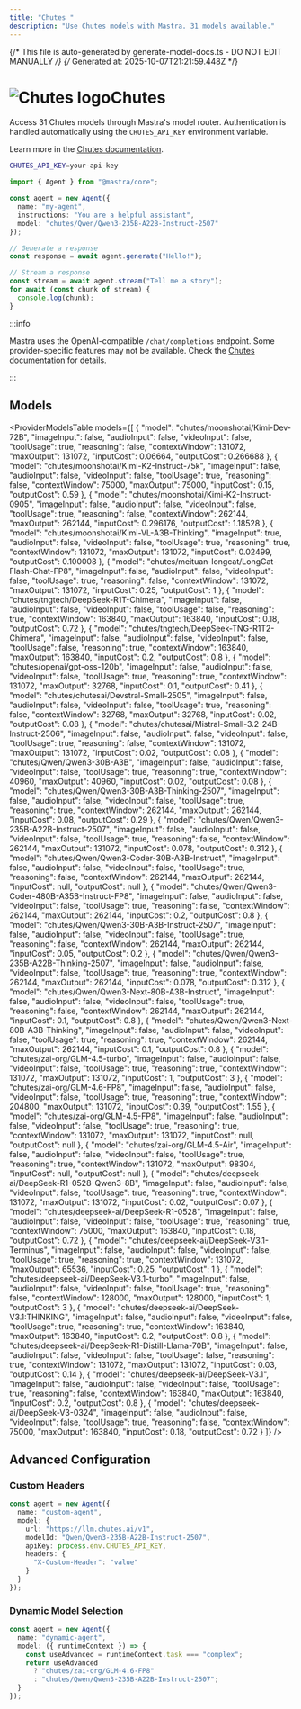 ```yaml
---
title: "Chutes "
description: "Use Chutes models with Mastra. 31 models available."
---
```


{/* This file is auto-generated by generate-model-docs.ts - DO NOT EDIT MANUALLY */}
{/* Generated at: 2025-10-07T21:21:59.448Z */}

# <img src="https://models.dev/logos/chutes.svg" alt="Chutes logo" className="inline w-8 h-8 mr-2 align-middle dark:invert dark:brightness-0 dark:contrast-200" />Chutes

Access 31 Chutes models through Mastra's model router. Authentication is handled automatically using the `CHUTES_API_KEY` environment variable.

Learn more in the [Chutes documentation](https://llm.chutes.ai).

```bash
CHUTES_API_KEY=your-api-key
```

```typescript
import { Agent } from "@mastra/core";

const agent = new Agent({
  name: "my-agent",
  instructions: "You are a helpful assistant",
  model: "chutes/Qwen/Qwen3-235B-A22B-Instruct-2507"
});

// Generate a response
const response = await agent.generate("Hello!");

// Stream a response
const stream = await agent.stream("Tell me a story");
for await (const chunk of stream) {
  console.log(chunk);
}
```

:::info

Mastra uses the OpenAI-compatible `/chat/completions` endpoint. Some provider-specific features may not be available. Check the [Chutes documentation](https://llm.chutes.ai) for details.

:::

## Models

<ProviderModelsTable 
  models={[
  {
    "model": "chutes/moonshotai/Kimi-Dev-72B",
    "imageInput": false,
    "audioInput": false,
    "videoInput": false,
    "toolUsage": true,
    "reasoning": false,
    "contextWindow": 131072,
    "maxOutput": 131072,
    "inputCost": 0.06664,
    "outputCost": 0.266688
  },
  {
    "model": "chutes/moonshotai/Kimi-K2-Instruct-75k",
    "imageInput": false,
    "audioInput": false,
    "videoInput": false,
    "toolUsage": true,
    "reasoning": false,
    "contextWindow": 75000,
    "maxOutput": 75000,
    "inputCost": 0.15,
    "outputCost": 0.59
  },
  {
    "model": "chutes/moonshotai/Kimi-K2-Instruct-0905",
    "imageInput": false,
    "audioInput": false,
    "videoInput": false,
    "toolUsage": true,
    "reasoning": false,
    "contextWindow": 262144,
    "maxOutput": 262144,
    "inputCost": 0.296176,
    "outputCost": 1.18528
  },
  {
    "model": "chutes/moonshotai/Kimi-VL-A3B-Thinking",
    "imageInput": true,
    "audioInput": false,
    "videoInput": false,
    "toolUsage": true,
    "reasoning": true,
    "contextWindow": 131072,
    "maxOutput": 131072,
    "inputCost": 0.02499,
    "outputCost": 0.100008
  },
  {
    "model": "chutes/meituan-longcat/LongCat-Flash-Chat-FP8",
    "imageInput": false,
    "audioInput": false,
    "videoInput": false,
    "toolUsage": true,
    "reasoning": false,
    "contextWindow": 131072,
    "maxOutput": 131072,
    "inputCost": 0.25,
    "outputCost": 1
  },
  {
    "model": "chutes/tngtech/DeepSeek-R1T-Chimera",
    "imageInput": false,
    "audioInput": false,
    "videoInput": false,
    "toolUsage": false,
    "reasoning": true,
    "contextWindow": 163840,
    "maxOutput": 163840,
    "inputCost": 0.18,
    "outputCost": 0.72
  },
  {
    "model": "chutes/tngtech/DeepSeek-TNG-R1T2-Chimera",
    "imageInput": false,
    "audioInput": false,
    "videoInput": false,
    "toolUsage": false,
    "reasoning": true,
    "contextWindow": 163840,
    "maxOutput": 163840,
    "inputCost": 0.2,
    "outputCost": 0.8
  },
  {
    "model": "chutes/openai/gpt-oss-120b",
    "imageInput": false,
    "audioInput": false,
    "videoInput": false,
    "toolUsage": true,
    "reasoning": true,
    "contextWindow": 131072,
    "maxOutput": 32768,
    "inputCost": 0.1,
    "outputCost": 0.41
  },
  {
    "model": "chutes/chutesai/Devstral-Small-2505",
    "imageInput": false,
    "audioInput": false,
    "videoInput": false,
    "toolUsage": true,
    "reasoning": false,
    "contextWindow": 32768,
    "maxOutput": 32768,
    "inputCost": 0.02,
    "outputCost": 0.08
  },
  {
    "model": "chutes/chutesai/Mistral-Small-3.2-24B-Instruct-2506",
    "imageInput": false,
    "audioInput": false,
    "videoInput": false,
    "toolUsage": true,
    "reasoning": false,
    "contextWindow": 131072,
    "maxOutput": 131072,
    "inputCost": 0.02,
    "outputCost": 0.08
  },
  {
    "model": "chutes/Qwen/Qwen3-30B-A3B",
    "imageInput": false,
    "audioInput": false,
    "videoInput": false,
    "toolUsage": true,
    "reasoning": true,
    "contextWindow": 40960,
    "maxOutput": 40960,
    "inputCost": 0.02,
    "outputCost": 0.08
  },
  {
    "model": "chutes/Qwen/Qwen3-30B-A3B-Thinking-2507",
    "imageInput": false,
    "audioInput": false,
    "videoInput": false,
    "toolUsage": true,
    "reasoning": true,
    "contextWindow": 262144,
    "maxOutput": 262144,
    "inputCost": 0.08,
    "outputCost": 0.29
  },
  {
    "model": "chutes/Qwen/Qwen3-235B-A22B-Instruct-2507",
    "imageInput": false,
    "audioInput": false,
    "videoInput": false,
    "toolUsage": true,
    "reasoning": false,
    "contextWindow": 262144,
    "maxOutput": 131072,
    "inputCost": 0.078,
    "outputCost": 0.312
  },
  {
    "model": "chutes/Qwen/Qwen3-Coder-30B-A3B-Instruct",
    "imageInput": false,
    "audioInput": false,
    "videoInput": false,
    "toolUsage": true,
    "reasoning": false,
    "contextWindow": 262144,
    "maxOutput": 262144,
    "inputCost": null,
    "outputCost": null
  },
  {
    "model": "chutes/Qwen/Qwen3-Coder-480B-A35B-Instruct-FP8",
    "imageInput": false,
    "audioInput": false,
    "videoInput": false,
    "toolUsage": true,
    "reasoning": false,
    "contextWindow": 262144,
    "maxOutput": 262144,
    "inputCost": 0.2,
    "outputCost": 0.8
  },
  {
    "model": "chutes/Qwen/Qwen3-30B-A3B-Instruct-2507",
    "imageInput": false,
    "audioInput": false,
    "videoInput": false,
    "toolUsage": true,
    "reasoning": false,
    "contextWindow": 262144,
    "maxOutput": 262144,
    "inputCost": 0.05,
    "outputCost": 0.2
  },
  {
    "model": "chutes/Qwen/Qwen3-235B-A22B-Thinking-2507",
    "imageInput": false,
    "audioInput": false,
    "videoInput": false,
    "toolUsage": true,
    "reasoning": true,
    "contextWindow": 262144,
    "maxOutput": 262144,
    "inputCost": 0.078,
    "outputCost": 0.312
  },
  {
    "model": "chutes/Qwen/Qwen3-Next-80B-A3B-Instruct",
    "imageInput": false,
    "audioInput": false,
    "videoInput": false,
    "toolUsage": true,
    "reasoning": false,
    "contextWindow": 262144,
    "maxOutput": 262144,
    "inputCost": 0.1,
    "outputCost": 0.8
  },
  {
    "model": "chutes/Qwen/Qwen3-Next-80B-A3B-Thinking",
    "imageInput": false,
    "audioInput": false,
    "videoInput": false,
    "toolUsage": true,
    "reasoning": true,
    "contextWindow": 262144,
    "maxOutput": 262144,
    "inputCost": 0.1,
    "outputCost": 0.8
  },
  {
    "model": "chutes/zai-org/GLM-4.5-turbo",
    "imageInput": false,
    "audioInput": false,
    "videoInput": false,
    "toolUsage": true,
    "reasoning": true,
    "contextWindow": 131072,
    "maxOutput": 131072,
    "inputCost": 1,
    "outputCost": 3
  },
  {
    "model": "chutes/zai-org/GLM-4.6-FP8",
    "imageInput": false,
    "audioInput": false,
    "videoInput": false,
    "toolUsage": true,
    "reasoning": true,
    "contextWindow": 204800,
    "maxOutput": 131072,
    "inputCost": 0.39,
    "outputCost": 1.55
  },
  {
    "model": "chutes/zai-org/GLM-4.5-FP8",
    "imageInput": false,
    "audioInput": false,
    "videoInput": false,
    "toolUsage": true,
    "reasoning": true,
    "contextWindow": 131072,
    "maxOutput": 131072,
    "inputCost": null,
    "outputCost": null
  },
  {
    "model": "chutes/zai-org/GLM-4.5-Air",
    "imageInput": false,
    "audioInput": false,
    "videoInput": false,
    "toolUsage": true,
    "reasoning": true,
    "contextWindow": 131072,
    "maxOutput": 98304,
    "inputCost": null,
    "outputCost": null
  },
  {
    "model": "chutes/deepseek-ai/DeepSeek-R1-0528-Qwen3-8B",
    "imageInput": false,
    "audioInput": false,
    "videoInput": false,
    "toolUsage": true,
    "reasoning": true,
    "contextWindow": 131072,
    "maxOutput": 131072,
    "inputCost": 0.02,
    "outputCost": 0.07
  },
  {
    "model": "chutes/deepseek-ai/DeepSeek-R1-0528",
    "imageInput": false,
    "audioInput": false,
    "videoInput": false,
    "toolUsage": true,
    "reasoning": true,
    "contextWindow": 75000,
    "maxOutput": 163840,
    "inputCost": 0.18,
    "outputCost": 0.72
  },
  {
    "model": "chutes/deepseek-ai/DeepSeek-V3.1-Terminus",
    "imageInput": false,
    "audioInput": false,
    "videoInput": false,
    "toolUsage": true,
    "reasoning": true,
    "contextWindow": 131072,
    "maxOutput": 65536,
    "inputCost": 0.25,
    "outputCost": 1
  },
  {
    "model": "chutes/deepseek-ai/DeepSeek-V3.1-turbo",
    "imageInput": false,
    "audioInput": false,
    "videoInput": false,
    "toolUsage": true,
    "reasoning": false,
    "contextWindow": 128000,
    "maxOutput": 128000,
    "inputCost": 1,
    "outputCost": 3
  },
  {
    "model": "chutes/deepseek-ai/DeepSeek-V3.1:THINKING",
    "imageInput": false,
    "audioInput": false,
    "videoInput": false,
    "toolUsage": true,
    "reasoning": true,
    "contextWindow": 163840,
    "maxOutput": 163840,
    "inputCost": 0.2,
    "outputCost": 0.8
  },
  {
    "model": "chutes/deepseek-ai/DeepSeek-R1-Distill-Llama-70B",
    "imageInput": false,
    "audioInput": false,
    "videoInput": false,
    "toolUsage": false,
    "reasoning": true,
    "contextWindow": 131072,
    "maxOutput": 131072,
    "inputCost": 0.03,
    "outputCost": 0.14
  },
  {
    "model": "chutes/deepseek-ai/DeepSeek-V3.1",
    "imageInput": false,
    "audioInput": false,
    "videoInput": false,
    "toolUsage": true,
    "reasoning": false,
    "contextWindow": 163840,
    "maxOutput": 163840,
    "inputCost": 0.2,
    "outputCost": 0.8
  },
  {
    "model": "chutes/deepseek-ai/DeepSeek-V3-0324",
    "imageInput": false,
    "audioInput": false,
    "videoInput": false,
    "toolUsage": true,
    "reasoning": false,
    "contextWindow": 75000,
    "maxOutput": 163840,
    "inputCost": 0.18,
    "outputCost": 0.72
  }
]}
/>

## Advanced Configuration

### Custom Headers

```typescript
const agent = new Agent({
  name: "custom-agent",
  model: {
    url: "https://llm.chutes.ai/v1",
    modelId: "Qwen/Qwen3-235B-A22B-Instruct-2507",
    apiKey: process.env.CHUTES_API_KEY,
    headers: {
      "X-Custom-Header": "value"
    }
  }
});
```

### Dynamic Model Selection

```typescript
const agent = new Agent({
  name: "dynamic-agent",
  model: ({ runtimeContext }) => {
    const useAdvanced = runtimeContext.task === "complex";
    return useAdvanced 
      ? "chutes/zai-org/GLM-4.6-FP8"
      : "chutes/Qwen/Qwen3-235B-A22B-Instruct-2507";
  }
});
```
